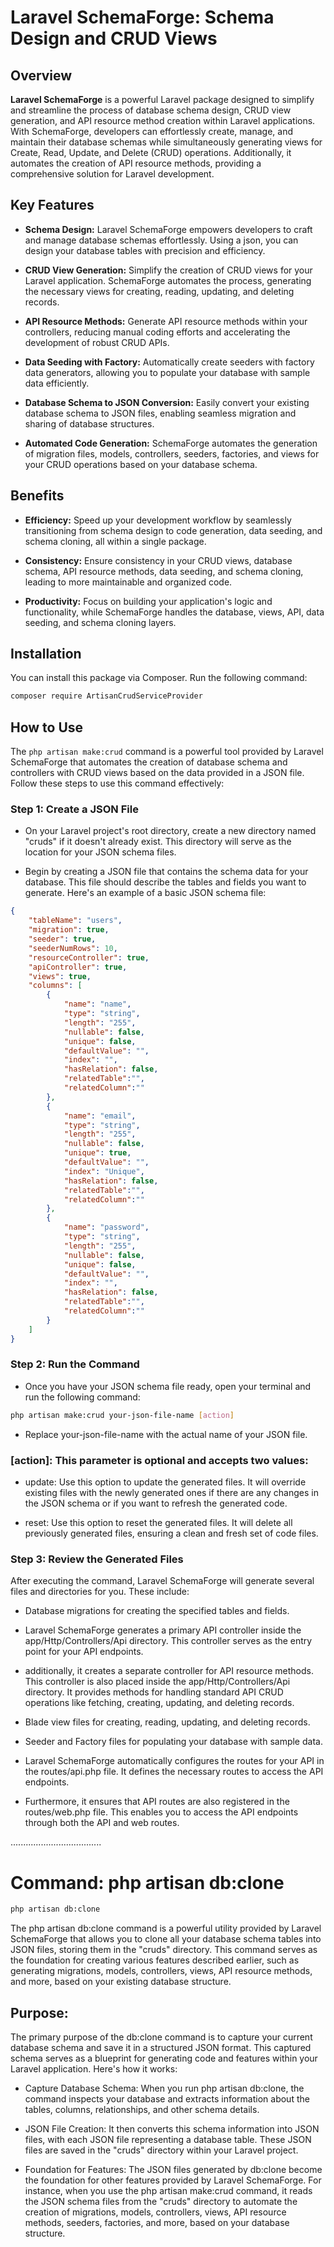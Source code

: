 # Laravel SchemaForge: Schema Design and CRUD Views

## Overview

**Laravel SchemaForge** is a powerful Laravel package designed to simplify and streamline the process of database schema design, CRUD view generation, and API resource method creation within Laravel applications. With SchemaForge, developers can effortlessly create, manage, and maintain their database schemas while simultaneously generating views for Create, Read, Update, and Delete (CRUD) operations. Additionally, it automates the creation of API resource methods, providing a comprehensive solution for Laravel development.

## Key Features

+ **Schema Design:** Laravel SchemaForge empowers developers to craft and manage database schemas effortlessly. Using a json, you can design your database tables with precision and efficiency.

+ **CRUD View Generation:** Simplify the creation of CRUD views for your Laravel application. SchemaForge automates the process, generating the necessary views for creating, reading, updating, and deleting records.

+ **API Resource Methods:** Generate API resource methods within your controllers, reducing manual coding efforts and accelerating the development of robust CRUD APIs.

+ **Data Seeding with Factory:** Automatically create seeders with factory data generators, allowing you to populate your database with sample data efficiently.

+ **Database Schema to JSON Conversion:** Easily convert your existing database schema to JSON files, enabling seamless migration and sharing of database structures.

+ **Automated Code Generation:** SchemaForge automates the generation of migration files, models, controllers, seeders, factories, and views for your CRUD operations based on your database schema.


## Benefits
+ **Efficiency:** Speed up your development workflow by seamlessly transitioning from schema design to code generation, data seeding, and schema cloning, all within a single package.

+ **Consistency:** Ensure consistency in your CRUD views, database schema, API resource methods, data seeding, and schema cloning, leading to more maintainable and organized code.

+ **Productivity:** Focus on building your application's logic and functionality, while SchemaForge handles the database, views, API, data seeding, and schema cloning layers.

## Installation

You can install this package via Composer. Run the following command:

```bash
composer require ArtisanCrudServiceProvider
```


## How to Use

The `php artisan make:crud` command is a powerful tool provided by Laravel SchemaForge that automates the creation of database schema and controllers with CRUD views based on the data provided in a JSON file. Follow these steps to use this command effectively:

### Step 1: Create a JSON File

+ On your Laravel project's root directory, create a new directory named "cruds" if it doesn't already exist. This directory will serve as the location for your JSON schema files.

+ Begin by creating a JSON file that contains the schema data for your database. This file should describe the tables and fields you want to generate. Here's an example of a basic JSON schema file:

```json
{
    "tableName": "users",
    "migration": true,
    "seeder": true,
    "seederNumRows": 10,
    "resourceController": true,
    "apiController": true,
    "views": true,
    "columns": [
        {
            "name": "name",
            "type": "string",
            "length": "255",
            "nullable": false,
            "unique": false,
            "defaultValue": "",
            "index": "",
            "hasRelation": false,
            "relatedTable":"",
            "relatedColumn":""
        },
        {
            "name": "email",
            "type": "string",
            "length": "255",
            "nullable": false,
            "unique": true,
            "defaultValue": "",
            "index": "Unique",
            "hasRelation": false,
            "relatedTable":"",
            "relatedColumn":""
        },
        {
            "name": "password",
            "type": "string",
            "length": "255",
            "nullable": false,
            "unique": false,
            "defaultValue": "",
            "index": "",
            "hasRelation": false,
            "relatedTable":"",
            "relatedColumn":""
        }
    ]
}
```

### Step 2: Run the Command
+ Once you have your JSON schema file ready, open your terminal and run the following command:

```bash
php artisan make:crud your-json-file-name [action]
```

+ Replace your-json-file-name with the actual name of your JSON file.

### [action]: This parameter is optional and accepts two values:

+ update: Use this option to update the generated files. It will override existing files with the newly generated ones if there are any changes in the JSON schema or if you want to refresh the generated code.

+ reset: Use this option to reset the generated files. It will delete all previously generated files, ensuring a clean and fresh set of code files.


### Step 3: Review the Generated Files
After executing the command, Laravel SchemaForge will generate several files and directories for you. These include:

+ Database migrations for creating the specified tables and fields.

+ Laravel SchemaForge generates a primary API controller inside the app/Http/Controllers/Api directory. This controller serves as the entry point for your API endpoints.

+ additionally, it creates a separate controller for API resource methods. This controller is also placed inside the app/Http/Controllers/Api directory. It provides methods for handling standard API CRUD operations like fetching, creating, updating, and deleting records.

+ Blade view files for creating, reading, updating, and deleting records.

+ Seeder and Factory files for populating your database with sample data.

+ Laravel SchemaForge automatically configures the routes for your API in the routes/api.php file. It defines the necessary routes to access the API endpoints.

+ Furthermore, it ensures that API routes are also registered in the routes/web.php file. This enables you to access the API endpoints through both the API and web routes.

....................................

# Command: php artisan db:clone

```bash
php artisan db:clone
```

The php artisan db:clone command is a powerful utility provided by Laravel SchemaForge that allows you to clone all your database schema tables into JSON files, storing them in the "cruds" directory. This command serves as the foundation for creating various features described earlier, such as generating migrations, models, controllers, views, API resource methods, and more, based on your existing database structure.

## Purpose:

The primary purpose of the db:clone command is to capture your current database schema and save it in a structured JSON format. This captured schema serves as a blueprint for generating code and features within your Laravel application. Here's how it works:

+ Capture Database Schema: When you run php artisan db:clone, the command inspects your database and extracts information about the tables, columns, relationships, and other schema details.

+ JSON File Creation: It then converts this schema information into JSON files, with each JSON file representing a database table. These JSON files are saved in the "cruds" directory within your Laravel project.

+ Foundation for Features: The JSON files generated by db:clone become the foundation for other features provided by Laravel SchemaForge. For instance, when you use the php artisan make:crud command, it reads the JSON schema files from the "cruds" directory to automate the creation of migrations, models, controllers, views, API resource methods, seeders, factories, and more, based on your database structure.
